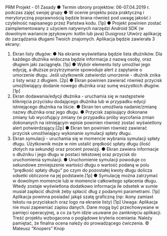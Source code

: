 PRM Projekt - 01
Zasady
● Termin obrony projektów: 06-07.04.2019 r. podczas zajęć swojej grupy
● W ocenie projektu poza praktyczną i merytoryczną poprawnością będzie brana
również pod uwagę jakość i czytelność napisanego przez Państwa kodu. [1p]
● Projekt powinien zostać zaimplementowany z użyciem natywnych narzędzi Android
SDK (w dowolnym wariancie językowym: kotlin lub java)
Dusigrosz
Utwórz aplikację do zarządzania długami Twoich znajomych.
Aplikacja będzie zawierała 3 ekrany:
1. Ekran listy długów:
● Na ekranie wyświetlana będzie lista dłużników. Dla każdego dłużnika widoczna
będzie informacja z nazwą osoby, oraz długiem jaki zaciągnęła. [1p]
● Wybór elementu listy umożliwi jego edycję, a dłuższe przytrzymanie spowoduje
alert z zapytanie o umorzenie długu. Jeśli użytkownik zatwierdzi umorzenie -
dłużnik znika z listy wraz z długiem. [2p]
● Ekran powinien zawierać również przycisk umożliwiający dodanie nowego
dłużnika oraz sumę wszystkich długów. [1p]
2. Ekran dodawania/edycji dłużnika - uruchamia się w następstwie kliknięcia przycisku
dodającego dłużnika lub w przypadku edycji istniejącego dłużnika na liście.
● Ekran ten umożliwia nadanie/zmianę nazwy dłużnika oraz jego długu.
● Przycisk zapisujący dokonane zmiany lub wycofujący zmiany (w przypadku
próby wycofania zmian dokonanych na istniejącym wpisie powinien również
zostać wyświetlony alert potwierdzający.[2p]
● Ekran ten powinien również zawierać przycisk umożliwiający wykonanie
symulacji spłaty długu.
3. Ekran symulacji - uruchamia się w momencie wybrania symulacji spłaty długu.
Użytkownik może w nim ustalić prędkość spłaty długu (ilość złotych na sekundę) oraz
procent prowizji.
● Ekran zawiera informacje o dłużniku i jego długu w postaci tekstowej oraz
przycisk do uruchomienia symulacji.
● Uruchomienie symulacji powoduje co sekundowe zmniejszenie wartości długu o
wartość podaną w polu “prędkość spłaty długu” po czym do pozostałej kwoty
długu dolicza odsetki obliczone na jej podstawie.[1p]
● Symulację można zatrzymać w dowolnym momencie lub w momencie
całkowitego spłacenia długu. Wtedy zostaje wyświetlona dodatkowo informacja
ile odsetek w sumie musiał zapłacić dłużnik żeby spłacić dług z podanymi
parametrami. [1p]
Aplikacja powinna posiadać jakąś szatę graficzną (np: ikony zamiast tekstu na przyciskach
oraz logo na ekranie listy) [1p]
Uwaga: Aplikacja nie musi zapewniać zapisu danych. Dane mogą być przechowywane
w pamięci operacyjnej, a co za tym idzie usuwane po zamknięciu aplikacji.
Treść projektu wzbogacona o poglądowe kryteria oceniania. Należy pamiętać, że finalna
ocena należy do prowadzącego ćwiczenia.
© Mateusz “Knopers” Knop
